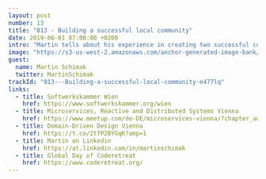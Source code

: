 ```yaml
---
layout: post
number: 13
title: "013 - Building a successful local community"
date: 2019-06-01 07:00:00 +0200
intro: "Martin tells about his experience in creating two successful communities in Vienna. How to get going if you don’t know anything about it. Thanks Martin for giving us an insight into this!"
image: "https://s3-us-west-2.amazonaws.com/anchor-generated-image-bank/production/podcast_uploaded_episode400/1439931/1439931-1559389059206-a1531322d0b93.jpg"
guest:
  name: Martin Schimak
  twitter: MartinSchimak
trackId: "013---Building-a-successful-local-community-e477lq"
links:
  - title: Softwerkskammer Wien
    href: https://www.softwerkskammer.org/wien
  - title: Microservices, Reactive and Distributed Systems Vienna
    href: https://www.meetup.com/de-DE/microservices-vienna/?chapter_analytics_code=UA-34569279-4
  - title: Domain-Driven Design Vienna
    href: https://t.co/2tfP2BYGqK?amp=1
  - title: Martin on Linkedin
    href: https://at.linkedin.com/in/martinschimak
  - title: Global Day of Coderetreat
    href: https://www.coderetreat.org/
---
```

